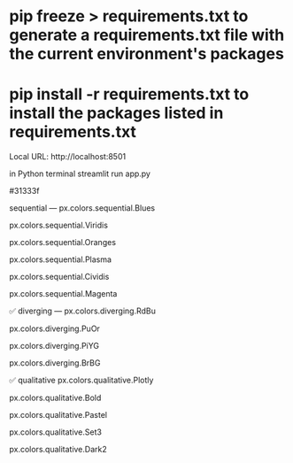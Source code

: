 # pip freeze > requirements.txt to generate a requirements.txt file with the current environment's packages

# pip install -r requirements.txt to install the packages listed in requirements.txt

Local URL: http://localhost:8501

in Python terminal
streamlit run app.py

#31333f

sequential —
px.colors.sequential.Blues

px.colors.sequential.Viridis

px.colors.sequential.Oranges

px.colors.sequential.Plasma

px.colors.sequential.Cividis

px.colors.sequential.Magenta

✅ diverging —
px.colors.diverging.RdBu

px.colors.diverging.PuOr

px.colors.diverging.PiYG

px.colors.diverging.BrBG

✅ qualitative
px.colors.qualitative.Plotly

px.colors.qualitative.Bold

px.colors.qualitative.Pastel

px.colors.qualitative.Set3

px.colors.qualitative.Dark2
